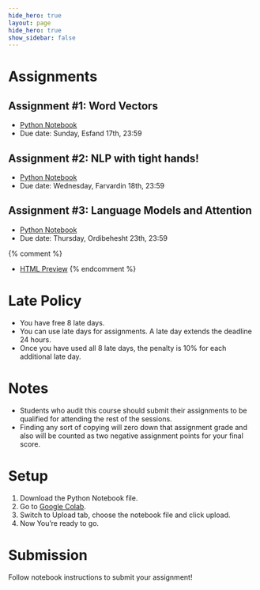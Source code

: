 ```yaml
---
hide_hero: true
layout: page
hide_hero: true
show_sidebar: false
---
```


# Assignments

## Assignment #1: Word Vectors
* [Python Notebook](https://github.com/teias-courses/nlp99/raw/gh-pages/assignments/Assignment_1.ipynb)
* Due date: Sunday, Esfand 17th, 23:59

## Assignment #2: NLP with tight hands!
* [Python Notebook](https://github.com/teias-courses/nlp99/raw/gh-pages/assignments/NLP_Assignment_2.ipynb)
* Due date: Wednesday, Farvardin 18th, 23:59

## Assignment #3: Language Models and Attention
* [Python Notebook](https://github.com/teias-courses/nlp99/raw/gh-pages/assignments/NLP_Assignment_3.ipynb)
* Due date: Thursday, Ordibehesht 23th, 23:59

{% comment %} 
* [HTML Preview](assignments/Assignment_1)
{% endcomment %}

# Late Policy
* You have free 8 late days.
* You can use late days for assignments. A late day extends the deadline 24 hours.
* Once you have used all 8 late days, the penalty is 10% for each additional late day.

# Notes
* Students who audit this course should submit their assignments to be qualified for attending the rest of the sessions.
* Finding any sort of copying will zero down that assignment grade and also will be counted as two negative assignment points for your final score.

# Setup
1. Download the Python Notebook file.
2. Go to [Google Colab](https://colab.research.google.com/).
3. Switch to Upload tab, choose the notebook file and click upload.
4. Now You’re ready to go.

# Submission
Follow notebook instructions to submit your assignment!

